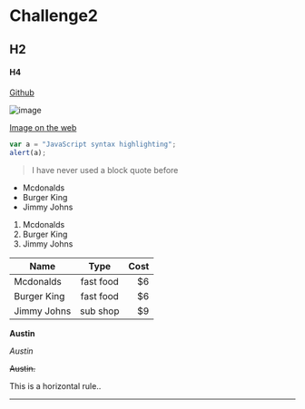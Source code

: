# Challenge2

## H2
#### H4

[Github](https://github.com)





![image](Challenge2/Unknown.jpeg)



[Image on the web](https://www.google.com/url?sa=i&rct=j&q=&esrc=s&source=images&cd=&cad=rja&uact=8&ved=2ahUKEwij87WFzIvdAhUN0awKHX5gDfYQjRx6BAgBEAU&url=https%3A%2F%2Fimagejournal.org%2F&psig=AOvVaw3i4j_LFuNCzFEx7tUJJt2_&ust=1535402930453591)

```javascript
var a = "JavaScript syntax highlighting";
alert(a);
```
> I have never used a block quote before

* Mcdonalds
* Burger King
* Jimmy Johns

1. Mcdonalds
2. Burger King
3. Jimmy Johns

| Name          | Type          | Cost  |
| ------------- |:-------------:| -----:|
| Mcdonalds     | fast food     |    $6 |
| Burger King   | fast food     |    $6 |
| Jimmy Johns   | sub shop      |    $9 |

**Austin**

*Austin*

~~Austin.~~

This is a horizontal rule..
___
